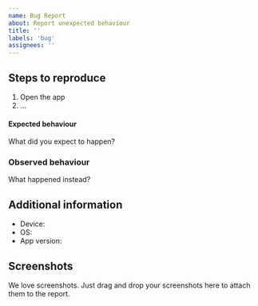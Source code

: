 ```yaml
---
name: Bug Report
about: Report unexpected behaviour
title: ''
labels: 'bug'
assignees: ''
---
```


## Steps to reproduce

1. Open the app
2. ...

#### Expected behaviour

What did you expect to happen?

### Observed behaviour

What happened instead?

## Additional information

- Device: 
- OS: 
- App version: 

## Screenshots

We love screenshots. Just drag and drop your screenshots here to attach them to the report.
